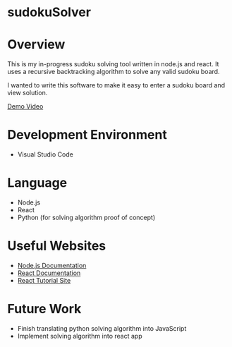 # sudokuSolver

# Overview

This is my in-progress sudoku solving tool written in node.js and react. It uses a recursive backtracking algorithm to solve any valid sudoku board.  

I wanted to write this software to make it easy to enter a sudoku board and view solution.

[Demo Video](https://youtu.be/dAJyiCvCebc)

# Development Environment

* Visual Studio Code

# Language

* Node.js
* React
* Python (for solving algorithm proof of concept)

# Useful Websites

* [Node.js Documentation](https://nodejs.org/en/docs/)
* [React Documentation](https://reactjs.org/docs/getting-started.html)
* [React Tutorial Site](https://react-tutorial.app/)

# Future Work

* Finish translating python solving algorithm into JavaScript
* Implement solving algorithm into react app
